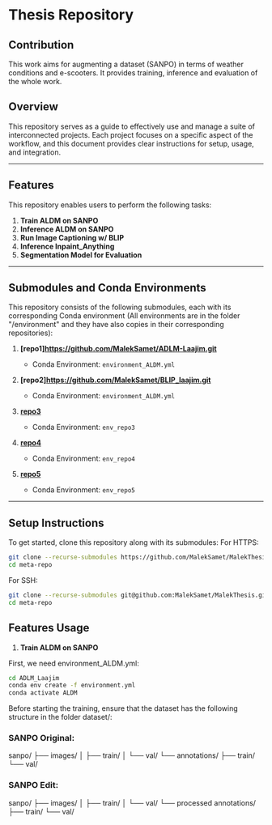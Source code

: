 # Thesis Repository 

## Contribution
This work aims for augmenting a dataset (SANPO) in terms of weather conditions and e-scooters. It provides training, inference and evaluation of the whole work.

## Overview
This repository serves as a guide to effectively use and manage a suite of interconnected projects. Each project focuses on a specific aspect of the workflow, and this document provides clear instructions for setup, usage, and integration.

---

## Features
This repository enables users to perform the following tasks:
1. **Train ALDM on SANPO**
2. **Inference ALDM on SANPO**
3. **Run Image Captioning w/ BLIP**
4. **Inference Inpaint_Anything**
5. **Segmentation Model for Evaluation**

---

## Submodules and Conda Environments
This repository consists of the following submodules, each with its corresponding Conda environment (All environments are in the folder "/environment" and they have also copies in their corresponding repositories):

1. **[repo1]https://github.com/MalekSamet/ADLM-Laajim.git** 
   - Conda Environment: `environment_ALDM.yml`

2. **[repo2]https://github.com/MalekSamet/BLIP_laajim.git** 
   - Conda Environment: `environment_ALDM.yml`

3. **[repo3](https://github.com/your-username/repo3)** 
   - Conda Environment: `env_repo3`

4. **[repo4](https://github.com/your-username/repo4)** 
   - Conda Environment: `env_repo4`

5. **[repo5](https://github.com/your-username/repo5)** 
   - Conda Environment: `env_repo5`

---

## Setup Instructions
To get started, clone this repository along with its submodules:
For HTTPS:

```bash
git clone --recurse-submodules https://github.com/MalekSamet/MalekThesis.git
cd meta-repo
```
For SSH:

```bash
git clone --recurse-submodules git@github.com:MalekSamet/MalekThesis.git
cd meta-repo
```

## Features Usage
1. **Train ALDM on SANPO**

First, we need environment_ALDM.yml:
```bash
cd ADLM_Laajim
conda env create -f environment.yml
conda activate ALDM
```
Before starting the training, ensure that the dataset has the following structure in the folder dataset/:
### SANPO Original:
sanpo/ ├── images/ │ ├── train/ │ └── val/ └── annotations/ ├── train/ └── val/
### SANPO Edit:
sanpo/ ├── images/ │ ├── train/ │ └── val/ └── processed annotations/ ├── train/ └── val/

